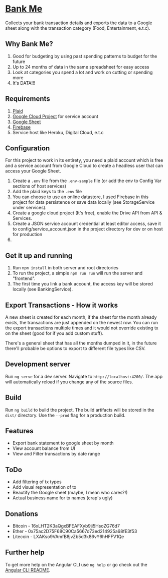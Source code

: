 # [Bank Me](http://bank-me.tobiak.com)

Collects your bank transaction details and exports the data to a Google sheet along with the transaction category (Food, Entertainment, e.t.c). 

## Why Bank Me?
1. Good for budgeting by using past spending patterns to budget for the future
2. Up to 24 months of data in the same spreadsheet for easy access
3. Look at categories you spend a lot and work on cutting or spending more
4. It's DATA!!!

## Requirements
1. [Plaid](https://plaid.com)
2. [Google Cloud Project](https://console.cloud.google.com/) for service account
3. [Google Sheet](https://sheets.google.com)
4. [Firebase](https://firebase.com)
5. Service host like Heroku, Digital Cloud, e.t.c

## Configuration
For this project to work in its entirety, you need a plaid account which is free and a service account from Google Cloud to create a headless user that can access your Google Sheet.

1. Create a `.env` file from the `.env-sample` file (or add the env to Config Var sections of host services)
2. Add the plaid keys to the `.env` file
3. You can choose to use an online datastore, I used Firebase in this project for data persistence or save data locally (see StorageService under services).
4. Create a google cloud project (It's free), enable the Drive API from API & Services.
5. Create a JSON service account credential at least editor access, save it to config/service_account.json in the project directory for dev or on host for production
6. 

## Get it up and running
1. Run `npm install` in both server and root directories
2. To run the project, a simple `npm run run` will run the server and "frontend".
3. The first time you link a bank account, the access key will be stored locally (see BankingService).

## Export Transactions - How it works
A new sheet is created for each month, if the sheet for the month already exists, the transactions are just appended on the newest row. You can run the export transactions multiple times and it would not override existing tx on the sheet (good for if you add custom stuff).

There's a general sheet that has all the months dumped in it, in the future there'll probable be options to export to different file types like CSV.

## Development server
Run `ng serve` for a dev server. Navigate to `http://localhost:4200/`. The app will automatically reload if you change any of the source files.

## Build
Run `ng build` to build the project. The build artifacts will be stored in the `dist/` directory. Use the `--prod` flag for a production build.

## Features
- Export bank statement to google sheet by month
- View account balance from UI
- View and Filter transactions by date range

## ToDo
- Add filtering of tx types
- Add visual representation of tx
- Beautify the Google sheet (maybe, I mean who cares?!)
- Actual business name for tx names (crap's ugly)

## Donations
- Bitcoin - 16xLHT2K3aQgxBFEAFXyb9ji5HsoZG76d7
- Ether - 0x75ac2D75F68C90Ca5667d73ed214925a68fE3f53
- Litecoin - LXAKso9VAmfB8jvZb5d3k86vY6hHFFV1Qe

## Further help

To get more help on the Angular CLI use `ng help` or go check out the [Angular CLI README](https://github.com/angular/angular-cli/blob/master/README.md).
